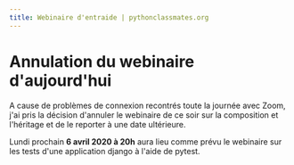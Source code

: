 ```yaml
---
title: Webinaire d'entraide | pythonclassmates.org
---
```


# Annulation du webinaire d'aujourd'hui

A cause de problèmes de connexion recontrés toute la journée avec Zoom,
j'ai pris la décision d'annuler le webinaire de ce soir sur la 
composition et l'héritage et de le reporter à une date ultérieure. 

Lundi prochain **6 avril 2020 à 20h** aura lieu comme prévu le webinaire sur les
tests d'une application django à l'aide de pytest.
